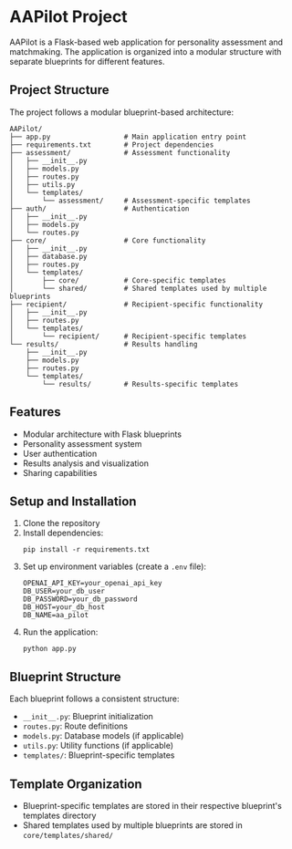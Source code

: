 # AAPilot Project

AAPilot is a Flask-based web application for personality assessment and matchmaking. The application is organized into a modular structure with separate blueprints for different features.

## Project Structure

The project follows a modular blueprint-based architecture:

```
AAPilot/
├── app.py                  # Main application entry point
├── requirements.txt        # Project dependencies
├── assessment/             # Assessment functionality
│   ├── __init__.py
│   ├── models.py
│   ├── routes.py
│   ├── utils.py
│   └── templates/
│       └── assessment/     # Assessment-specific templates
├── auth/                   # Authentication
│   ├── __init__.py
│   ├── models.py
│   └── routes.py
├── core/                   # Core functionality
│   ├── __init__.py
│   ├── database.py
│   ├── routes.py
│   └── templates/
│       ├── core/           # Core-specific templates
│       └── shared/         # Shared templates used by multiple blueprints
├── recipient/              # Recipient-specific functionality
│   ├── __init__.py
│   ├── routes.py
│   └── templates/
│       └── recipient/      # Recipient-specific templates
└── results/                # Results handling
    ├── __init__.py
    ├── models.py
    ├── routes.py
    └── templates/
        └── results/        # Results-specific templates
```

## Features

- Modular architecture with Flask blueprints
- Personality assessment system
- User authentication
- Results analysis and visualization
- Sharing capabilities

## Setup and Installation

1. Clone the repository
2. Install dependencies:
   ```
   pip install -r requirements.txt
   ```
3. Set up environment variables (create a `.env` file):
   ```
   OPENAI_API_KEY=your_openai_api_key
   DB_USER=your_db_user
   DB_PASSWORD=your_db_password
   DB_HOST=your_db_host
   DB_NAME=aa_pilot
   ```
4. Run the application:
   ```
   python app.py
   ```

## Blueprint Structure

Each blueprint follows a consistent structure:

- `__init__.py`: Blueprint initialization
- `routes.py`: Route definitions
- `models.py`: Database models (if applicable)
- `utils.py`: Utility functions (if applicable)
- `templates/`: Blueprint-specific templates

## Template Organization

- Blueprint-specific templates are stored in their respective blueprint's templates directory
- Shared templates used by multiple blueprints are stored in `core/templates/shared/`
